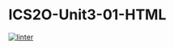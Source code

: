 # ICS2O-Unit3-01-HTML
 [![linter](https://github.com/Samuel-Webster-Is-Da-Best/ICS2O-Unit3-01-HTML/workflows/linter/badge.svg)](https://github.com/marketplace/actions/super-linter)
